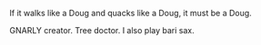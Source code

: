 If it walks like a Doug and quacks like a Doug, it must be a Doug.

GNARLY creator. Tree doctor. I also play bari sax.

<!---
quackslikeadoug/quackslikeadoug is a ✨ special ✨ repository because its `README.md` (this file) appears on your GitHub profile.
You can click the Preview link to take a look at your changes.
--->
